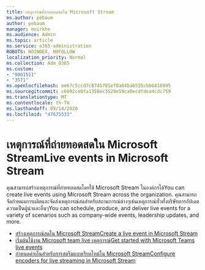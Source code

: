 ```yaml
---
title: เหตุการณ์ที่ถ่ายทอดสดใน Microsoft Stream
ms.author: pebaum
author: pebaum
manager: mnirkhe
ms.audience: Admin
ms.topic: article
ms.service: o365-administration
ROBOTS: NOINDEX, NOFOLLOW
localization_priority: Normal
ms.collection: Adm_O365
ms.custom:
- "9001511"
- "3571"
ms.openlocfilehash: ee67c5ccd7c8745785ef8a04bab535cbb6416995
ms.sourcegitcommit: c6692ce0fa1358ec3529e59ca0ecdfdea4cdc759
ms.translationtype: MT
ms.contentlocale: th-TH
ms.lasthandoff: 09/14/2020
ms.locfileid: "47675533"
---
```

# <a name="live-events-in-microsoft-stream"></a><span data-ttu-id="636ae-102">เหตุการณ์ที่ถ่ายทอดสดใน Microsoft Stream</span><span class="sxs-lookup"><span data-stu-id="636ae-102">Live events in Microsoft Stream</span></span>

<span data-ttu-id="636ae-103">คุณสามารถสร้างเหตุการณ์ที่ถ่ายทอดสดโดยใช้ Microsoft Stream ในองค์กรได้</span><span class="sxs-lookup"><span data-stu-id="636ae-103">You can create live events using Microsoft Stream across the organization.</span></span> <span data-ttu-id="636ae-104">คุณสามารถจัดกำหนดการผลิตและจัดส่งเหตุการณ์สดสำหรับสถานการณ์ต่างๆเช่นเหตุการณ์ทั่วทั้งบริษัทการอัปเดตความเป็นผู้นำและอื่นๆ</span><span class="sxs-lookup"><span data-stu-id="636ae-104">You can schedule, produce, and deliver live events for a variety of scenarios such as company-wide events, leadership updates, and more.</span></span>

- [<span data-ttu-id="636ae-105">สร้างเหตุการณ์สดใน Microsoft Stream</span><span class="sxs-lookup"><span data-stu-id="636ae-105">Create a live event in Microsoft Stream</span></span>](https://docs.microsoft.com/stream/live-create-event)
- [<span data-ttu-id="636ae-106">เริ่มต้นใช้งาน Microsoft team live เหตุการณ์</span><span class="sxs-lookup"><span data-stu-id="636ae-106">Get started with Microsoft Teams live events</span></span>](https://support.office.com/article/get-started-with-microsoft-teams-live-events-d077fec2-a058-483e-9ab5-1494afda578a)
- [<span data-ttu-id="636ae-107">กำหนดค่าเอ็นสำหรับการสตรีมแบบเรียลไทม์ใน Microsoft Stream</span><span class="sxs-lookup"><span data-stu-id="636ae-107">Configure encoders for live streaming in Microsoft Stream</span></span>](https://docs.microsoft.com/stream/live-encoder-setup)
